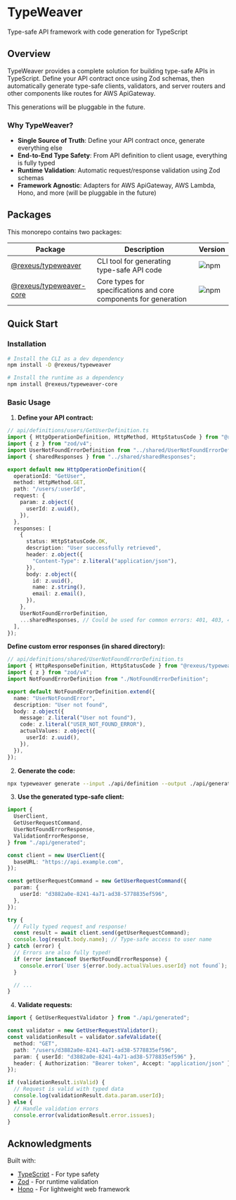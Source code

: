 # TypeWeaver

Type-safe API framework with code generation for TypeScript

## Overview

TypeWeaver provides a complete solution for building type-safe APIs in TypeScript. Define your API
contract once using Zod schemas, then automatically generate type-safe clients, validators, and
server routers and other components like routes for AWS ApiGateway.

This generations will be pluggable in the future.

### Why TypeWeaver?

- **Single Source of Truth**: Define your API contract once, generate everything else
- **End-to-End Type Safety**: From API definition to client usage, everything is fully typed
- **Runtime Validation**: Automatic request/response validation using Zod schemas
- **Framework Agnostic**: Adapters for AWS ApiGateway, AWS Lambda, Hono, and more (will be pluggable
  in the future)

## Packages

This monorepo contains two packages:

| Package                                    | Description                                                      | Version                                                      |
| ------------------------------------------ | ---------------------------------------------------------------- | ------------------------------------------------------------ |
| [@rexeus/typeweaver](./packages/cli)       | CLI tool for generating type-safe API code                       | ![npm](https://img.shields.io/npm/v/@rexeus/typeweaver)      |
| [@rexeus/typeweaver-core](./packages/core) | Core types for specifications and core components for generation | ![npm](https://img.shields.io/npm/v/@rexeus/typeweaver-core) |

## Quick Start

### Installation

```bash
# Install the CLI as a dev dependency
npm install -D @rexeus/typeweaver

# Install the runtime as a dependency
npm install @rexeus/typeweaver-core
```

### Basic Usage

1. **Define your API contract:**

```typescript
// api/definitions/users/GetUserDefinition.ts
import { HttpOperationDefinition, HttpMethod, HttpStatusCode } from "@rexeus/typeweaver-core";
import { z } from "zod/v4";
import UserNotFoundErrorDefinition from "../shared/UserNotFoundErrorDefinition";
import { sharedResponses } from "../shared/sharedResponses";

export default new HttpOperationDefinition({
  operationId: "GetUser",
  method: HttpMethod.GET,
  path: "/users/:userId",
  request: {
    param: z.object({
      userId: z.uuid(),
    }),
  },
  responses: [
    {
      status: HttpStatusCode.OK,
      description: "User successfully retrieved",
      header: z.object({
        "Content-Type": z.literal("application/json"),
      }),
      body: z.object({
        id: z.uuid(),
        name: z.string(),
        email: z.email(),
      }),
    },
    UserNotFoundErrorDefinition,
    ...sharedResponses, // Could be used for common errors: 401, 403, 429, 500, etc.
  ],
});
```

**Define custom error responses (in shared directory):**

```typescript
// api/definitions/shared/UserNotFoundErrorDefinition.ts
import { HttpResponseDefinition, HttpStatusCode } from "@rexeus/typeweaver-core";
import { z } from "zod/v4";
import NotFoundErrorDefinition from "./NotFoundErrorDefinition";

export default NotFoundErrorDefinition.extend({
  name: "UserNotFoundError",
  description: "User not found",
  body: z.object({
    message: z.literal("User not found"),
    code: z.literal("USER_NOT_FOUND_ERROR"),
    actualValues: z.object({
      userId: z.uuid(),
    }),
  }),
});
```

2. **Generate the code:**

```bash
npx typeweaver generate --input ./api/definition --output ./api/generated
```

3. **Use the generated type-safe client:**

```typescript
import {
  UserClient,
  GetUserRequestCommand,
  UserNotFoundErrorResponse,
  ValidationErrorResponse,
} from "./api/generated";

const client = new UserClient({
  baseURL: "https://api.example.com",
});

const getUserRequestCommand = new GetUserRequestCommand({
  param: {
    userId: "d3882a0e-8241-4a71-ad38-5778835ef596",
  },
});

try {
  // Fully typed request and response!
  const result = await client.send(getUserRequestCommand);
  console.log(result.body.name); // Type-safe access to user name
} catch (error) {
  // Errors are also fully typed!
  if (error instanceof UserNotFoundErrorResponse) {
    console.error(`User ${error.body.actualValues.userId} not found`);
  }

  // ...
}
```

4. **Validate requests:**

```typescript
import { GetUserRequestValidator } from "./api/generated";

const validator = new GetUserRequestValidator();
const validationResult = validator.safeValidate({
  method: "GET",
  path: "/users/d3882a0e-8241-4a71-ad38-5778835ef596",
  param: { userId: "d3882a0e-8241-4a71-ad38-5778835ef596" },
  header: { Authorization: "Bearer token", Accept: "application/json" },
});

if (validationResult.isValid) {
  // Request is valid with typed data
  console.log(validationResult.data.param.userId);
} else {
  // Handle validation errors
  console.error(validationResult.error.issues);
}
```

## Acknowledgments

Built with:

- [TypeScript](https://github.com/microsoft/TypeScript) - For type safety
- [Zod](https://github.com/colinhacks/zod) - For runtime validation
- [Hono](https://github.com/honojs/hono) - For lightweight web framework

